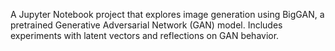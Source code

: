 A Jupyter Notebook project that explores image generation using BigGAN, a pretrained Generative Adversarial Network (GAN) model. Includes experiments with latent vectors and reflections on GAN behavior.
